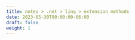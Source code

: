 ```yaml
---
title: notes > .net > linq > extension methods
date: 2023-05-30T00:00:00-06:00
draft: false
weight: 1
---
```

